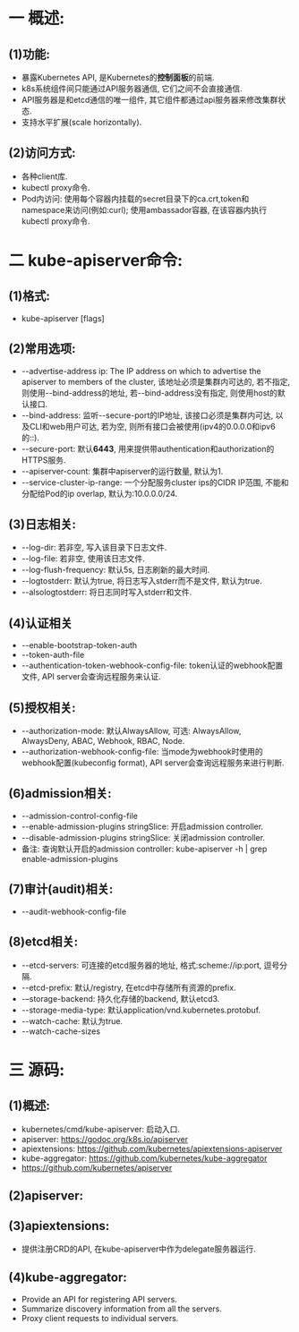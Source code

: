 # 一 概述:
## (1)功能:
- 暴露Kubernetes API, 是Kubernetes的**控制面板**的前端.
- k8s系统组件间只能通过API服务器通信, 它们之间不会直接通信.
- API服务器是和etcd通信的唯一组件, 其它组件都通过api服务器来修改集群状态.
- 支持水平扩展(scale horizontally).

## (2)访问方式:
- 各种client库.
- kubectl proxy命令.
- Pod内访问: 使用每个容器内挂载的secret目录下的ca.crt,token和namespace来访问(例如:curl); 使用ambassador容器, 在该容器内执行kubectl proxy命令.

# 二 kube-apiserver命令:
## (1)格式:
- kube-apiserver [flags]

## (2)常用选项:
- --advertise-address ip: The IP address on which to advertise the apiserver to members of the cluster, 该地址必须是集群内可达的, 若不指定, 则使用--bind-address的地址, 若--bind-address没有指定, 则使用host的默认接口.
- --bind-address: 监听--secure-port的IP地址, 该接口必须是集群内可达, 以及CLI和web用户可达, 若为空, 则所有接口会被使用(ipv4的0.0.0.0和ipv6的::).
- --secure-port: 默认**6443**, 用来提供带authentication和authorization的HTTPS服务.
- --apiserver-count: 集群中apiserver的运行数量, 默认为1.
- --service-cluster-ip-range: 一个分配服务cluster ips的CIDR IP范围, 不能和分配给Pod的ip overlap, 默认为:10.0.0.0/24.

## (3)日志相关:
- --log-dir: 若非空, 写入该目录下日志文件.
- --log-file: 若非空, 使用该日志文件.
- --log-flush-frequency: 默认5s, 日志刷新的最大时间.
- --logtostderr: 默认为true, 将日志写入stderr而不是文件, 默认为true.
- --alsologtostderr: 将日志同时写入stderr和文件.

## (4)认证相关
- --enable-bootstrap-token-auth
- --token-auth-file
- --authentication-token-webhook-config-file: token认证的webhook配置文件, API server会查询远程服务来认证.

## (5)授权相关:
- --authorization-mode: 默认AlwaysAllow, 可选: AlwaysAllow, AlwaysDeny, ABAC, Webhook, RBAC, Node.
- --authorization-webhook-config-file: 当mode为webhook时使用的webhook配置(kubeconfig format), API server会查询远程服务来进行判断.

## (6)admission相关:
- --admission-control-config-file
- --enable-admission-plugins stringSlice: 开启admission controller.
- --disable-admission-plugins stringSlice: 关闭admission controller.
- 备注: 查询默认开启的admission controller: kube-apiserver -h | grep enable-admission-plugins

## (7)审计(audit)相关:
- --audit-webhook-config-file

## (8)etcd相关:
- --etcd-servers: 可连接的etcd服务器的地址, 格式:scheme://ip:port, 逗号分隔.
- --etcd-prefix: 默认/registry, 在etcd中存储所有资源的prefix.
- -–storage-backend: 持久化存储的backend, 默认etcd3.
- --storage-media-type: 默认application/vnd.kubernetes.protobuf.
- --watch-cache: 默认为true.
- --watch-cache-sizes

# 三 源码:
## (1)概述:
- kubernetes/cmd/kube-apiserver: 启动入口.
- apiserver: https://godoc.org/k8s.io/apiserver
- apiextensions: https://github.com/kubernetes/apiextensions-apiserver
- kube-aggregator: https://github.com/kubernetes/kube-aggregator
- https://github.com/kubernetes/apiserver

## (2)apiserver:

## (3)apiextensions:
- 提供注册CRD的API, 在kube-apiserver中作为delegate服务器运行.

## (4)kube-aggregator:
- Provide an API for registering API servers.
- Summarize discovery information from all the servers.
- Proxy client requests to individual servers.

